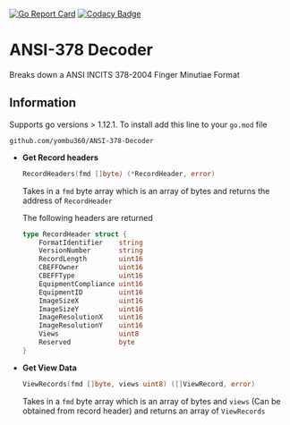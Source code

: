 [![Go Report Card](https://goreportcard.com/badge/github.com/flannel-dev-lab/ANSI-378-Decoder)](https://goreportcard.com/report/github.com/flannel-dev-lab/ANSI-378-Decoder)
[![Codacy Badge](https://api.codacy.com/project/badge/Grade/e06105c32cf6440783c256085b708d46)](https://www.codacy.com/manual/vmanikes/ANSI-378-Decoder?utm_source=github.com&amp;utm_medium=referral&amp;utm_content=flannel-dev-lab/ANSI-378-Decoder&amp;utm_campaign=Badge_Grade)
# ANSI-378 Decoder

Breaks down a ANSI INCITS 378-2004 Finger Minutiae Format

## Information

Supports go versions > 1.12.1. To install add this line to your `go.mod` file 

`github.com/yombu360/ANSI-378-Decoder`

-   **Get Record headers**
    ```go
    RecordHeaders(fmd []byte) (*RecordHeader, error)
    ```
    Takes in a `fmd` byte array which is an array of bytes and returns the address of `RecordHeader`
    
    The following headers are returned
    ```go
    type RecordHeader struct {
    	FormatIdentifier    string
    	VersionNumber       string
    	RecordLength        uint16
    	CBEFFOwner          uint16
    	CBEFFType           uint16
    	EquipmentCompliance uint16
    	EquipmentID         uint16
    	ImageSizeX          uint16
    	ImageSizeY          uint16
    	ImageResolutionX    uint16
    	ImageResolutionY    uint16
    	Views               uint8
    	Reserved            byte
    }
    ```


-   **Get View Data**
    ```go
    ViewRecords(fmd []byte, views uint8) ([]ViewRecord, error)
    ```
    Takes in a `fmd` byte array which is an array of bytes and `views` (Can be obtained from record header) and returns an 
    array of `ViewRecords`
    